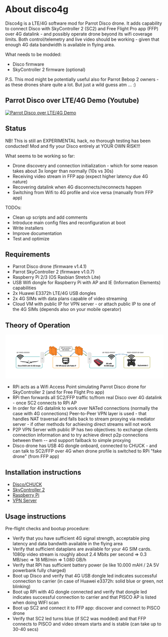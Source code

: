# About disco4g

Disco4g is a LTE/4G software mod for Parrot Disco drone. It adds capability to connect Disco with SkyController 2 (SC2) and Free Flight Pro app (FFP) over 4G datalink - and possibly operate drone beyond its wifi coverage limits. Both control/telemetry and live video should be working - given that enough 4G data bandwidth is available in flying area.

What needs to be modded:
* Disco firmware
* SkyController 2 firmware (optional)

P.S. This mod might be potentially useful also for Parrot Bebop 2 owners - as these drones share quite a lot. But just a wild guess atm ... :)

## Parrot Disco over LTE/4G Demo (Youtube)

[![Parrot Disco over LTE/4G Demo](https://img.youtube.com/vi/1Txyy7Xstms/0.jpg)](https://www.youtube.com/watch?v=1Txyy7Xstms)

## Status

NB! This is still an EXPERIMENTAL hack, no thorough testing has been conducted! Mod and fly your Disco entirely at YOUR OWN RISK!!!

What seems to be working so far:
* Drone discovery and connection initialization - which for some reason takes about 3x longer than normally (10s vs 30s)
* Receiving video stream in FFP app (expect higher latency due 4G nature)
* Recovering datalink when 4G disconnects/reconnects happen
* Switching from Wifi to 4G profile and vice versa (manually from FFP app)

TODOs:
* Clean up scripts and add comments
* Introduce main config files and reconfiguration at boot
* Write installers
* Improve documentation
* Test and optimize

## Requirements

* Parrot Disco drone (firmware v1.4.1)
* Parrot SkyController 2 (firmware v1.0.7)
* Raspberry Pi 2/3 (OS Rasbian Stretch Lite)
* USB Wifi dongle for Raspberry Pi with AP and IE (Information Elements) capabilities
* 2x Huawei E3372h LTE/4G USB dongles
* 2x 4G SIMs with data plans capable of video streaming
* Cloud VM with public IP for VPN server - or attach public IP to one of the 4G SIMs (depends also on your mobile operator)

## Theory of Operation

![lte mod diagram](images/lte-mod-diagram.png)

* RPi acts as a Wifi Access Point simulating Parrot Disco drone for SkyController 2 (and for Free Flight Pro app)
* RPi then forwards all SC2/FFP traffic to/from real Disco over 4G datalink - once SC2 connects to RPi AP
* In order for 4G datalink to work over NATed connections (normally the case with 4G connections) Peer-to-Peer VPN layer is used - that handles NAT traversal and falls back to stream proxying via mediator server - if other methods for achieving direct streams will not work
* P2P VPN Server with public IP has two objectives: to exchange clients connection information and to try achieve direct p2p connections between them -- and support failback to simple proxying
* Disco drone has USB 4G dongle onboard, connected to CHUCK - and can talk to SC2/FFP over 4G when drone profile is switched to RPi "fake drone" (from FFP app)

## Installation instructions

* [Disco/CHUCK](Disco/README.md)
* [SkyController 2](SC2/README.md)
* [Raspberry Pi](RPi/README.md)
* [VPN Server](VPN/README.md)

## Usage instructions

Pre-flight checks and bootup procedure:
* Verify that you have sufficient 4G signal strength, acceptable ping latency and data bandwith available in the flying area
* Verify that sufficient dataplans are available for your 4G SIM cards. 1080p video stream is roughly about 2.4 Mbits per second => 0.3 MB/sec => 18 MB/min => 1.080 GB/h 
* Verify that RPi has sufficient battery power (ie like 10.000 mAH / 2A 5V powerbank fully charged)
* Boot up Disco and verify that 4G USB dongle led indicates successful connection to carrier (in case of Huawei e3372h: solid blue or green, not blinking)
* Boot up RPi with 4G dongle connected and verify that dongle led indicates successful connection to carrier and that PISCO AP is listed when doing WIFI scan
* Boot up SC2 and connect it to FFP app: discover and connect to PISCO drone
* Verify that SC2 led turns blue (if SC2 was modded) and that FFP connects to PISCO and video stream starts and is stable (can take up to 30-40 secs)
